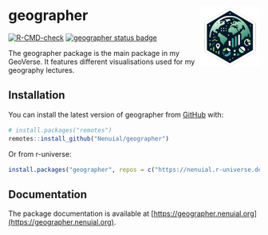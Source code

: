 # geographer <img src="man/figures/logo.png" width="120" align="right"/>

<!-- badges: start -->
[![R-CMD-check](https://github.com/Nenuial/geographer/actions/workflows/R-CMD-check.yaml/badge.svg)](https://github.com/Nenuial/geographer/actions/workflows/R-CMD-check.yaml)
[![geographer status badge](https://nenuial.r-universe.dev/badges/geographer)](https://nenuial.r-universe.dev/geographer)
<!-- badges: end -->

The geographer package is the main package in my GeoVerse. It features different visualisations used
for my geography lectures.

## Installation

You can install the latest version of geographer from [GitHub](https://github.com/) with:

``` r
# install.packages("remotes")
remotes::install_github("Nenuial/geographer")
```

Or from r-universe:

``` r
install.packages("geographer", repos = c("https://nenuial.r-universe.dev"))
```

## Documentation

The package documentation is available at [https://geographer.nenuial.org](https://geographer.nenuial.org).
